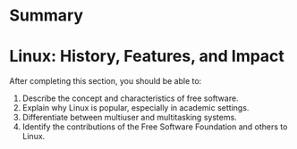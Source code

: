 # Summary

# Linux: History, Features, and Impact

After completing this section, you should be able to:
1. Describe the concept and characteristics of free software.
2. Explain why Linux is popular, especially in academic settings.
3. Differentiate between multiuser and multitasking systems.
4. Identify the contributions of the Free Software Foundation and others to Linux.


